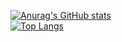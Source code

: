 [![Anurag's GitHub stats](https://github-readme-stats-mocha-one-42.vercel.app/api?username=KingLou4329&count_private=true&show_icon=true&theme=dcatppuccin_mocha)](https://github.com/anuraghazra/github-readme-stats)  
[![Top Langs](https://github-readme-stats-mocha-one-42.vercel.app/api/top-langs/?username=KingLou4329)](https://github.com/anuraghazra/github-readme-stats)
